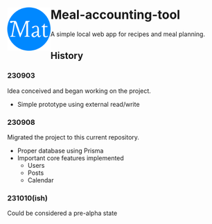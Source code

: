 # <img align="left" width="100" height="100" src="./public/favicon/android-chrome-512x512.png"> Meal-accounting-tool
A simple local web app for recipes and meal planning. 

## History
### 230903
Idea conceived and began working on the project.
- Simple prototype using external read/write

### 230908
Migrated the project to this current repository.
- Proper database using Prisma
- Important core features implemented
  - Users
  - Posts
  - Calendar

### 231010(ish)
Could be considered a pre-alpha state

